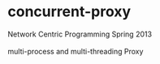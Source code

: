 concurrent-proxy
================

Network Centric Programming Spring 2013<br></br>
multi-process and multi-threading Proxy 

